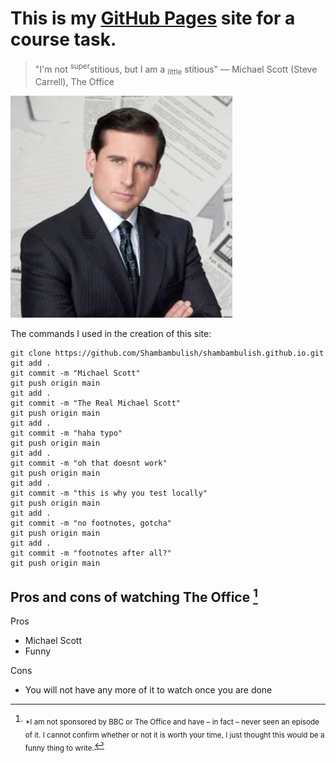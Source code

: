 # This is my [GitHub Pages](https://pages.github.com/) site for a course task.
> "I'm not <sup>super</sup>stitious, but I am a <sub>little</sub> stitious"
— Michael Scott (Steve Carrell), The Office

![Michael Scott](assets/images/michaelscott.png)



The commands I used in the creation of this site:
```
git clone https://github.com/Shambambulish/shambambulish.github.io.git
git add .
git commit -m "Michael Scott"
git push origin main
git add .
git commit -m "The Real Michael Scott"
git push origin main
git add .
git commit -m "haha typo"
git push origin main
git add .
git commit -m "oh that doesnt work"
git push origin main
git add .
git commit -m "this is why you test locally"
git push origin main
git add .
git commit -m "no footnotes, gotcha"
git push origin main
git add .
git commit -m "footnotes after all?"
git push origin main
```

## Pros and cons of watching The Office [^*]
Pros
- Michael Scott
- Funny

Cons
- You will not have any more of it to watch once you are done

[^*]:<sub>*I am not sponsored by BBC or The Office and have – in fact – never seen an episode of it. I cannot confirm whether or not it is worth your time, I just thought this would be a funny thing to write.</sub>

